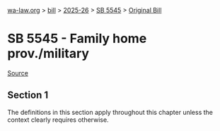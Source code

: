 [wa-law.org](/) > [bill](/bill/) > [2025-26](/bill/2025-26/) > [SB 5545](/bill/2025-26/sb/5545/) > [Original Bill](/bill/2025-26/sb/5545/1/)

# SB 5545 - Family home prov./military

[Source](http://lawfilesext.leg.wa.gov/biennium/2025-26/Pdf/Bills/Senate%20Bills/5545.pdf)

## Section 1
The definitions in this section apply throughout this chapter unless the context clearly requires otherwise.
